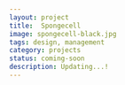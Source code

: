 ```yaml
---
layout: project
title:  Spongecell
image: spongecell-black.jpg
tags: design, management
category: projects
status: coming-soon
description: Updating...!
---
```

